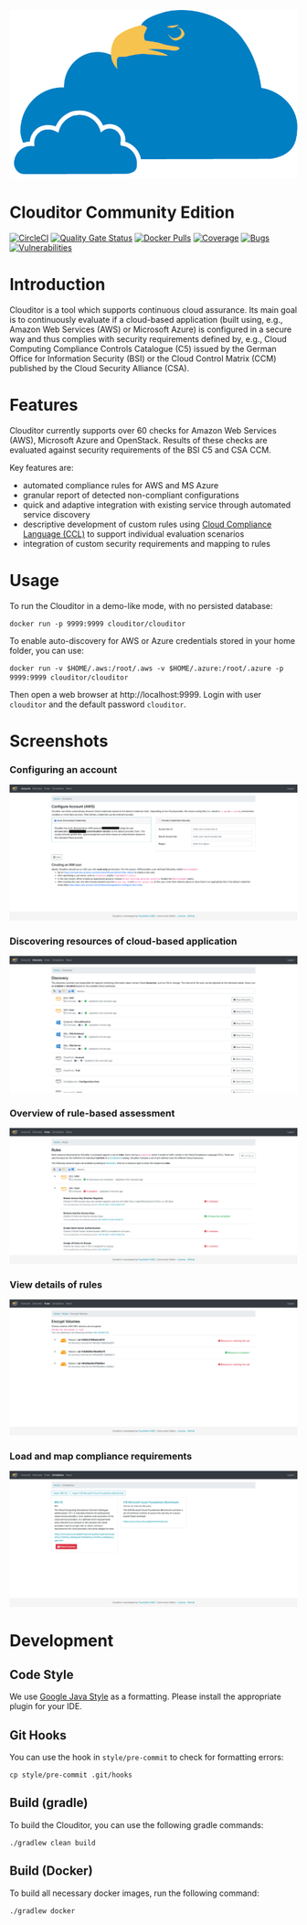 ![clouditor](images/claudi.png "Clouditor")

# Clouditor Community Edition
[![CircleCI](https://circleci.com/gh/clouditor/clouditor.svg?style=shield)](https://circleci.com/gh/clouditor/clouditor) 
[![Quality Gate Status](https://sonarcloud.io/api/project_badges/measure?project=clouditor_clouditor&metric=alert_status)](https://sonarcloud.io/dashboard?id=clouditor_clouditor) 
[![Docker Pulls](https://img.shields.io/docker/pulls/clouditor/clouditor.svg)](https://hub.docker.com/r/clouditor/clouditor)
[![Coverage](https://sonarcloud.io/api/project_badges/measure?project=clouditor_clouditor&metric=coverage)](https://sonarcloud.io/dashboard?id=clouditor_clouditor) 
[![Bugs](https://sonarcloud.io/api/project_badges/measure?project=clouditor_clouditor&metric=bugs)](https://sonarcloud.io/dashboard?id=clouditor_clouditor) 
[![Vulnerabilities](https://sonarcloud.io/api/project_badges/measure?project=clouditor_clouditor&metric=vulnerabilities)](https://sonarcloud.io/dashboard?id=clouditor_clouditor)


# Introduction

Clouditor is a tool which supports continuous cloud assurance. Its main goal is to continuously evaluate if a cloud-based application (built using, e.g., Amazon Web Services (AWS) or Microsoft Azure) is configured in a secure way and thus complies with security requirements defined by, e.g., Cloud Computing Compliance Controls Catalogue (C5) issued by the German Office for Information Security (BSI) or the Cloud Control Matrix (CCM) published by the Cloud Security Alliance (CSA).

# Features

Clouditor currently supports over 60 checks for Amazon Web Services (AWS), Microsoft Azure and OpenStack. Results of these checks are evaluated against security requirements of the BSI C5 and CSA CCM.

Key features are:

* automated compliance rules for AWS and MS Azure
* granular report of detected non-compliant configurations
* quick and adaptive integration with existing service through automated service discovery
* descriptive development of custom rules using [Cloud Compliance Language (CCL)](clouditor-engine-azure/src/main/resources/rules/azure/compute/vm-data-encryption.md) to support individual evaluation scenarios
* integration of custom security requirements and mapping to rules

# Usage

To run the Clouditor in a demo-like mode, with no persisted database:

```
docker run -p 9999:9999 clouditor/clouditor
```

To enable auto-discovery for AWS or Azure credentials stored in your home folder, you can use:

```
docker run -v $HOME/.aws:/root/.aws -v $HOME/.azure:/root/.azure -p 9999:9999 clouditor/clouditor
```

Then open a web browser at http://localhost:9999. Login with user `clouditor` and the default password `clouditor`.


# Screenshots

### Configuring an account
![Account configuration](images/Accounts.png "Accounts")

### Discovering resources of cloud-based application

![Discovery view](/images/Discovery.png "Discovery")

### Overview of rule-based assessment 

![Rule assessment](images/Rules.png "Assessment")

### View details of rules

![Rule assessment](images/Assessment.png "Assessment")

### Load and map compliance requirements

![Compliance overview](images/Compliance.png "Compliance")

# Development

## Code Style

We use [Google Java Style](https://github.com/google/google-java-format) as a formatting. Please install the appropriate plugin for your IDE.

## Git Hooks

You can use the hook in `style/pre-commit` to check for formatting errors:
```
cp style/pre-commit .git/hooks
```

## Build (gradle)

To build the Clouditor, you can use the following gradle commands:

```
./gradlew clean build
```

## Build (Docker)

To build all necessary docker images, run the following command:

```
./gradlew docker
```
